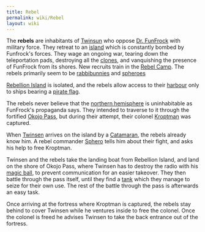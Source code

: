```yaml
---
title: Rebel
permalink: wiki/Rebel
layout: wiki
---
```


The **rebels** are inhabitants of [Twinsun](Twinsun "wikilink") who
oppose [Dr. FunFrock](Dr._FunFrock "wikilink") with military force. They
retreat to an [island](Rebellion_Island "wikilink") which is constantly
bombed by Funfrock's forces. They wage an ongoing war, tearing down the
teleportation pads, destroying all the [clones](clones "wikilink"), and
vanquishing the presence of FunFrock from its shores. New recruits train
in the [Rebel Camp](Rebel_Camp "wikilink"). The rebels primarily seem to
be [rabbibunnies](rabbibunnies "wikilink") and
[spheroes](spheroes "wikilink")

[Rebellion Island](Rebellion_Island "wikilink") is isolated, and the
rebels allow access to their
[harbour](Rebellion_Island_Harbour "wikilink") only to ships bearing a
[pirate flag](pirate_flag "wikilink").

The rebels never believe that the [northern
hemisphere](northern_hemisphere "wikilink") is uninhabitable as
FunFrock's propaganda says. They intended to traverse to it through the
fortified [Okojo Pass](Okojo_Pass "wikilink"), but during their attempt,
their colonel [Kroptman](Kroptman "wikilink") was captured.

When [Twinsen](Twinsen "wikilink") arrives on the island by a
[Catamaran](Catamaran "wikilink"), the rebels already know him. A rebel
commander [Sphero](Sphero "wikilink") tells him about their fight, and
asks his help to free Kroptman.

Twinsen and the rebels take the landing boat from Rebellion Island, and
land on the shore of Okojo Pass, where Twinsen has to destroy the radio
with his [magic ball](magic_ball "wikilink"), to prevent communication
for an easier takeover. They then battle through the pass itself, until
they find a [tank](tank "wikilink") which they manage to seize for their
own use. The rest of the battle through the pass is afterwards an easy
task.

Once arriving at the fortress where Kroptman is captured, the rebels
stay behind to cover Twinsen while he ventures inside to free the
colonel. Once the colonel is freed he advises Twinsen to take the back
entrance out of the fortress.

[ ](category:Rebels "wikilink")
